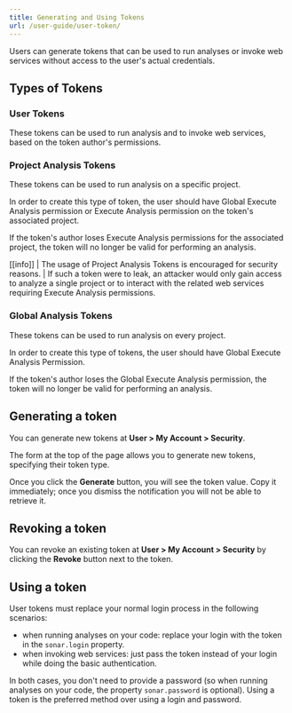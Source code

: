 ```yaml
---
title: Generating and Using Tokens
url: /user-guide/user-token/
---
```


Users can generate tokens that can be used to run analyses or invoke web services without access to the user's actual credentials.

## Types of Tokens

### User Tokens
These tokens can be used to run analysis and to invoke web services, based on the token author's permissions.

### Project Analysis Tokens
These tokens can be used to run analysis on a specific project. 

In order to create this type of token, the user should have Global Execute Analysis permission or Execute Analysis permission on the token's associated project.

If the token's author loses Execute Analysis permissions for the associated project, the token will no longer be valid for performing an
analysis.

[[info]]
| The usage of Project Analysis Tokens is encouraged for security reasons.
| If such a token were to leak, an attacker would only gain access to analyze a single project or to interact with the related web services requiring Execute Analysis permissions.


### Global Analysis Tokens
These tokens can be used to run analysis on every project.

In order to create this type of tokens, the user should have Global Execute Analysis Permission.

If the token's author loses the Global Execute Analysis permission, the token will no longer be valid for performing an analysis.

## Generating a token

You can generate new tokens at **User > My Account > Security**.

The form at the top of the page allows you to generate new tokens, specifying their token type.

Once you click the **Generate** button, you will see the token value. Copy it immediately; once you dismiss the notification you will not be able to retrieve it.

## Revoking a token

You can revoke an existing token at **User > My Account > Security** by clicking the **Revoke** button next to the token.

## Using a token

User tokens must replace your normal login process in the following scenarios:

* when running analyses on your code: replace your login with the token in the `sonar.login` property. 
* when invoking web services: just pass the token instead of your login while doing the basic authentication.

In both cases, you don't need to provide a password (so when running analyses on your code, the property `sonar.password` is optional). Using a token is the preferred method over using a login and password.
